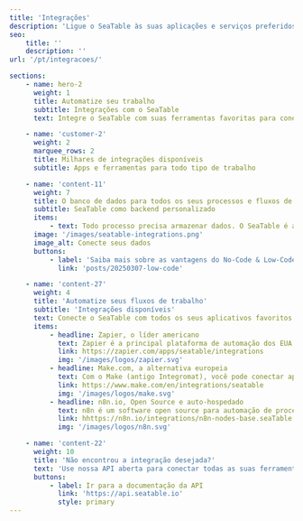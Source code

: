 ```yaml
---
title: 'Integrações'
description: 'Ligue o SeaTable às suas aplicações e serviços preferidos. As integrações ajudam-no a partilhar informação automaticamente entre o SeaTable e outras aplicações.'
seo:
    title: ''
    description: ''
url: '/pt/integracoes/'

sections:
    - name: hero-2
      weight: 1
      title: Automatize seu trabalho
      subtitle: Integrações com o SeaTable
      text: Integre o SeaTable com suas ferramentas favoritas para conectar suas informações de negócios mais importantes e criar aplicações mais poderosas.

    - name: 'customer-2'
      weight: 2
      marquee_rows: 2
      title: Milhares de integrações disponíveis
      subtitle: Apps e ferramentas para todo tipo de trabalho

    - name: 'content-11'
      weight: 7
      title: O banco de dados para todos os seus processos e fluxos de trabalho
      subtitle: SeaTable como backend personalizado
      items:
          - text: Todo processo precisa armazenar dados. O SeaTable é a solução perfeita para servir como banco de dados para outros aplicativos. Plataformas de automação tornam a conexão entre aplicativos individuais muito fácil.
      image: '/images/seatable-integrations.png'
      image_alt: Conecte seus dados
      buttons:
          - label: 'Saiba mais sobre as vantagens do No-Code & Low-Code'
            link: 'posts/20250307-low-code'

    - name: 'content-27'
      weight: 4
      title: 'Automatize seus fluxos de trabalho'
      subtitle: 'Integrações disponíveis'
      text: Conecte o SeaTable com todos os seus aplicativos favoritos. As plataformas a seguir permitem que você troque dados automaticamente entre o SeaTable e outras soluções de software.
      items:
          - headline: Zapier, o líder americano
            text: Zapier é a principal plataforma de automação dos EUA. Conecta mais de 4.000 aplicativos e move informações automaticamente entre seus aplicativos web.
            link: https://zapier.com/apps/seatable/integrations
            img: '/images/logos/zapier.svg'
          - headline: Make.com, a alternativa europeia
            text: Com o Make (antigo Integromat), você pode conectar aplicativos e automatizar fluxos de trabalho com apenas alguns cliques. Transfira dados entre todos os seus aplicativos com facilidade.
            link: https://www.make.com/en/integrations/seatable
            img: '/images/logos/make.svg'
          - headline: n8n.io, Open Source e auto-hospedado
            text: n8n é um software open source para automação de processos. O n8n roda em qualquer servidor Linux, requer apenas npm e já suporta mais de 200 aplicativos.
            link: hhttps://n8n.io/integrations/n8n-nodes-base.seaTable
            img: '/images/logos/n8n.svg'

    - name: 'content-22'
      weight: 10
      title: 'Não encontrou a integração desejada?'
      text: 'Use nossa API aberta para conectar todas as suas ferramentas. Com o mínimo de esforço, você pode criar facilmente sua própria integração.'
      buttons:
          - label: Ir para a documentação da API
            link: 'https://api.seatable.io'
            style: primary
---
```

